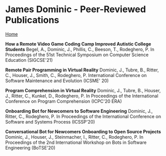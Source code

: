 <h1>James Dominic - Peer-Reviewed Publications</h1>

[Home](index.md)


**How a Remote Video Game Coding Camp Improved Autistic College Students**
Begel, A., Dominic, J., Phillis, C., Beeson, T., Rodeghero, P.
In Proceedings of the 51st Technical Symposium on Computer Science Education (SIGCSE'21)

**Remote Pair Programming in Virtual Reality**
Dominic, J., Tubre, B., Ritter, C., Houser, J., Smith, C., Rodeghero, P.
International Conference on Software Maintenance and Evolution (ICSME' 20)

**Program Comprehension in Virtual Reality**
Dominic, J., Tubre, B., Houser, J., Ritter, C., Kunkel, D., Rodeghero, P.
In Proceedings of the International Conference on Program Comprehension (ICPC'20 ERA)

**Onboarding Bot for Newcomers to Software Engineering**
Dominic, J., Ritter, C., Rodeghero, P.
In Proceedings of the International Conference on Software and Systems Process (ICSSP'20)

**Conversational Bot for Newcomers Onboarding to Open Source Projects**
Dominic, J., Houser, J., Steinmacher, I., Ritter, C., Rodeghero, P.
In Proceedings of the 2nd International Workshop on Bots in Software Engineering (BoTSE'20)
